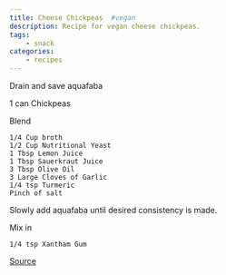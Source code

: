 ```yaml
---
title: Cheese Chickpeas  #vegan
description: Recipe for vegan cheese chickpeas.
tags:
    - snack
categories:
    - recipes
---
```


Drain and save aquafaba

1 can Chickpeas

Blend

```
1/4 Cup broth
1/2 Cup Nutritional Yeast
1 Tbsp Lemon Juice
1 Tbsp Sauerkraut Juice
3 Tbsp Olive Oil
3 Large Cloves of Garlic
1/4 tsp Turmeric
Pinch of salt
```

Slowly add aquafaba until desired consistency is made.

Mix in

```
1/4 tsp Xantham Gum
```

[Source](https://www.youtube.com/watch?v=kQLFV6oUnxA)


